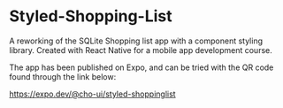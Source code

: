 # Styled-Shopping-List
A reworking of the SQLite Shopping list app with a component styling library. Created with React Native for a mobile app development course.

The app has been published on Expo, and can be tried with the QR code found through the link below:

https://expo.dev/@cho-ui/styled-shoppinglist
